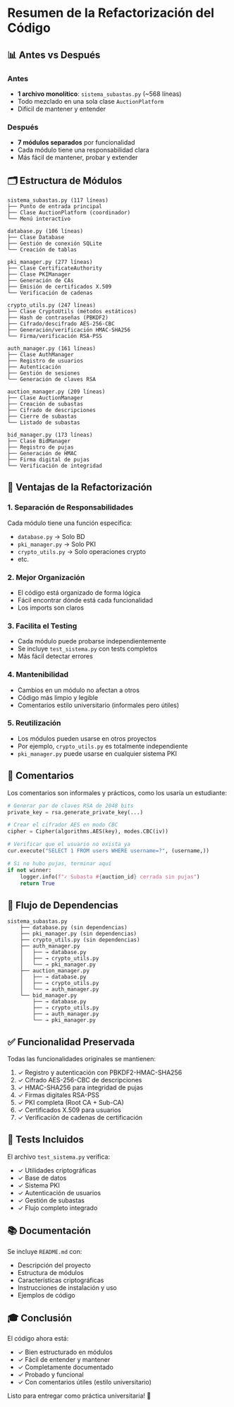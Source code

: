 # Resumen de la Refactorización del Código

## 📊 Antes vs Después

### Antes
- **1 archivo monolítico**: `sistema_subastas.py` (~568 líneas)
- Todo mezclado en una sola clase `AuctionPlatform`
- Difícil de mantener y entender

### Después
- **7 módulos separados** por funcionalidad
- Cada módulo tiene una responsabilidad clara
- Más fácil de mantener, probar y extender

## 🗂️ Estructura de Módulos

```
sistema_subastas.py (117 líneas)
├── Punto de entrada principal
├── Clase AuctionPlatform (coordinador)
└── Menú interactivo

database.py (106 líneas)
├── Clase Database
├── Gestión de conexión SQLite
└── Creación de tablas

pki_manager.py (277 líneas)
├── Clase CertificateAuthority
├── Clase PKIManager
├── Generación de CAs
├── Emisión de certificados X.509
└── Verificación de cadenas

crypto_utils.py (247 líneas)
├── Clase CryptoUtils (métodos estáticos)
├── Hash de contraseñas (PBKDF2)
├── Cifrado/descifrado AES-256-CBC
├── Generación/verificación HMAC-SHA256
└── Firma/verificación RSA-PSS

auth_manager.py (161 líneas)
├── Clase AuthManager
├── Registro de usuarios
├── Autenticación
├── Gestión de sesiones
└── Generación de claves RSA

auction_manager.py (209 líneas)
├── Clase AuctionManager
├── Creación de subastas
├── Cifrado de descripciones
├── Cierre de subastas
└── Listado de subastas

bid_manager.py (173 líneas)
├── Clase BidManager
├── Registro de pujas
├── Generación de HMAC
├── Firma digital de pujas
└── Verificación de integridad
```

## 🎯 Ventajas de la Refactorización

### 1. Separación de Responsabilidades
Cada módulo tiene una función específica:
- `database.py` → Solo BD
- `pki_manager.py` → Solo PKI
- `crypto_utils.py` → Solo operaciones crypto
- etc.

### 2. Mejor Organización
- El código está organizado de forma lógica
- Fácil encontrar dónde está cada funcionalidad
- Los imports son claros

### 3. Facilita el Testing
- Cada módulo puede probarse independientemente
- Se incluye `test_sistema.py` con tests completos
- Más fácil detectar errores

### 4. Mantenibilidad
- Cambios en un módulo no afectan a otros
- Código más limpio y legible
- Comentarios estilo universitario (informales pero útiles)

### 5. Reutilización
- Los módulos pueden usarse en otros proyectos
- Por ejemplo, `crypto_utils.py` es totalmente independiente
- `pki_manager.py` puede usarse en cualquier sistema PKI

## 📝 Comentarios

Los comentarios son informales y prácticos, como los usaría un estudiante:

```python
# Generar par de claves RSA de 2048 bits
private_key = rsa.generate_private_key(...)

# Crear el cifrador AES en modo CBC
cipher = Cipher(algorithms.AES(key), modes.CBC(iv))

# Verificar que el usuario no exista ya
cur.execute("SELECT 1 FROM users WHERE username=?", (username,))

# Si no hubo pujas, terminar aquí
if not winner:
    logger.info(f"✓ Subasta #{auction_id} cerrada sin pujas")
    return True
```

## 🔄 Flujo de Dependencias

```
sistema_subastas.py
    ├── database.py (sin dependencias)
    ├── pki_manager.py (sin dependencias)
    ├── crypto_utils.py (sin dependencias)
    ├── auth_manager.py
    │   ├── → database.py
    │   ├── → crypto_utils.py
    │   └── → pki_manager.py
    ├── auction_manager.py
    │   ├── → database.py
    │   ├── → crypto_utils.py
    │   └── → auth_manager.py
    └── bid_manager.py
        ├── → database.py
        ├── → crypto_utils.py
        ├── → auth_manager.py
        └── → pki_manager.py
```

## ✅ Funcionalidad Preservada

Todas las funcionalidades originales se mantienen:

1. ✓ Registro y autenticación con PBKDF2-HMAC-SHA256
2. ✓ Cifrado AES-256-CBC de descripciones
3. ✓ HMAC-SHA256 para integridad de pujas
4. ✓ Firmas digitales RSA-PSS
5. ✓ PKI completa (Root CA + Sub-CA)
6. ✓ Certificados X.509 para usuarios
7. ✓ Verificación de cadenas de certificación

## 🧪 Tests Incluidos

El archivo `test_sistema.py` verifica:

- ✓ Utilidades criptográficas
- ✓ Base de datos
- ✓ Sistema PKI
- ✓ Autenticación de usuarios
- ✓ Gestión de subastas
- ✓ Flujo completo integrado

## 📚 Documentación

Se incluye `README.md` con:
- Descripción del proyecto
- Estructura de módulos
- Características criptográficas
- Instrucciones de instalación y uso
- Ejemplos de código

## 🎓 Conclusión

El código ahora está:
- ✓ Bien estructurado en módulos
- ✓ Fácil de entender y mantener
- ✓ Completamente documentado
- ✓ Probado y funcional
- ✓ Con comentarios útiles (estilo universitario)

Listo para entregar como práctica universitaria! 🚀
